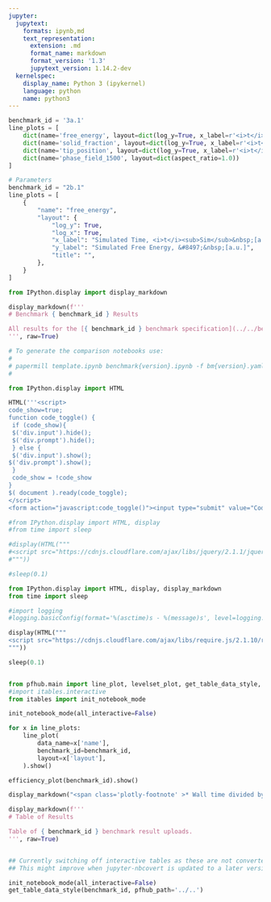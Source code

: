 ```yaml
---
jupyter:
  jupytext:
    formats: ipynb,md
    text_representation:
      extension: .md
      format_name: markdown
      format_version: '1.3'
      jupytext_version: 1.14.2-dev
  kernelspec:
    display_name: Python 3 (ipykernel)
    language: python
    name: python3
---
```


```python papermill={"duration": 0.015157, "end_time": "2023-03-07T17:19:52.498070", "exception": false, "start_time": "2023-03-07T17:19:52.482913", "status": "completed"} tags=["parameters"]
benchmark_id = '3a.1'
line_plots = [
    dict(name='free_energy', layout=dict(log_y=True, x_label=r'<i>t</i>', y_label=r'&#8497;', range_y=[1.8e6, 2.4e6], title="Free Energy v Time")),
    dict(name='solid_fraction', layout=dict(log_y=True, x_label=r'<i>t</i>')),
    dict(name='tip_position', layout=dict(log_y=True, x_label=r'<i>t</i>')),
    dict(name='phase_field_1500', layout=dict(aspect_ratio=1.0))
]
```

```python papermill={"duration": 0.007196, "end_time": "2023-03-07T17:19:52.507235", "exception": false, "start_time": "2023-03-07T17:19:52.500039", "status": "completed"} tags=["injected-parameters"]
# Parameters
benchmark_id = "2b.1"
line_plots = [
    {
        "name": "free_energy",
        "layout": {
            "log_y": True,
            "log_x": True,
            "x_label": "Simulated Time, <i>t</i><sub>Sim</sub>&nbsp;[a.u.]",
            "y_label": "Simulated Free Energy, &#8497;&nbsp;[a.u.]",
            "title": "",
        },
    }
]

```

```python papermill={"duration": 0.00864, "end_time": "2023-03-07T17:19:52.517810", "exception": false, "start_time": "2023-03-07T17:19:52.509170", "status": "completed"} tags=[]
from IPython.display import display_markdown

display_markdown(f'''
# Benchmark { benchmark_id } Results

All results for the [{ benchmark_id } benchmark specification](../../benchmarks/benchmark{ benchmark_id }.ipynb/).
''', raw=True)
```

```python papermill={"duration": 0.006195, "end_time": "2023-03-07T17:19:52.525962", "exception": false, "start_time": "2023-03-07T17:19:52.519767", "status": "completed"} tags=[]
# To generate the comparison notebooks use:
# 
# papermill template.ipynb benchmark{version}.ipynb -f bm{version}.yaml
#
```

```python papermill={"duration": 0.011526, "end_time": "2023-03-07T17:19:52.539516", "exception": false, "start_time": "2023-03-07T17:19:52.527990", "status": "completed"} tags=[]
from IPython.display import HTML

HTML('''<script>
code_show=true; 
function code_toggle() {
 if (code_show){
 $('div.input').hide();
 $('div.prompt').hide();
 } else {
 $('div.input').show();
$('div.prompt').show();
 }
 code_show = !code_show
} 
$( document ).ready(code_toggle);
</script>
<form action="javascript:code_toggle()"><input type="submit" value="Code Toggle"></form>''')
```

```python papermill={"duration": 0.621913, "end_time": "2023-03-07T17:19:53.164050", "exception": false, "start_time": "2023-03-07T17:19:52.542137", "status": "completed"} tags=[]
#from IPython.display import HTML, display
#from time import sleep

#display(HTML("""
#<script src="https://cdnjs.cloudflare.com/ajax/libs/jquery/2.1.1/jquery.min.js"></script>
#"""))

#sleep(0.1)

from IPython.display import HTML, display, display_markdown
from time import sleep

#import logging
#logging.basicConfig(format='%(asctime)s - %(message)s', level=logging.DEBUG)

display(HTML("""
<script src="https://cdnjs.cloudflare.com/ajax/libs/require.js/2.1.10/require.min.js"></script>
"""))

sleep(0.1)


from pfhub.main import line_plot, levelset_plot, get_table_data_style, plot_order_of_accuracy, get_result_data, efficiency_plot
#import itables.interactive
from itables import init_notebook_mode

init_notebook_mode(all_interactive=False)
```

```python papermill={"duration": 2.933303, "end_time": "2023-03-07T17:19:56.099780", "exception": false, "start_time": "2023-03-07T17:19:53.166477", "status": "completed"} tags=[]
for x in line_plots:
    line_plot(
        data_name=x['name'],
        benchmark_id=benchmark_id,
        layout=x['layout'],
    ).show()
```

```python papermill={"duration": 1.857434, "end_time": "2023-03-07T17:19:58.014371", "exception": false, "start_time": "2023-03-07T17:19:56.156937", "status": "completed"} tags=[]
efficiency_plot(benchmark_id).show()

display_markdown("<span class='plotly-footnote' >* Wall time divided by the total simulated time.</span>", raw=True)

```

```python papermill={"duration": 0.066025, "end_time": "2023-03-07T17:19:58.139098", "exception": false, "start_time": "2023-03-07T17:19:58.073073", "status": "completed"} tags=[]
display_markdown(f'''
# Table of Results

Table of { benchmark_id } benchmark result uploads.
''', raw=True)
```

```python papermill={"duration": 0.063939, "end_time": "2023-03-07T17:19:58.263735", "exception": false, "start_time": "2023-03-07T17:19:58.199796", "status": "completed"} tags=[]

```

```python papermill={"duration": 0.946317, "end_time": "2023-03-07T17:19:59.283926", "exception": false, "start_time": "2023-03-07T17:19:58.337609", "status": "completed"} tags=[]
## Currently switching off interactive tables as these are not converted to HTML properly.
## This might improve when jupyter-nbcovert is updated to a later version.

init_notebook_mode(all_interactive=False)
get_table_data_style(benchmark_id, pfhub_path='../..')
```

```python papermill={"duration": 0.061094, "end_time": "2023-03-07T17:19:59.408023", "exception": false, "start_time": "2023-03-07T17:19:59.346929", "status": "completed"} tags=[]

```
